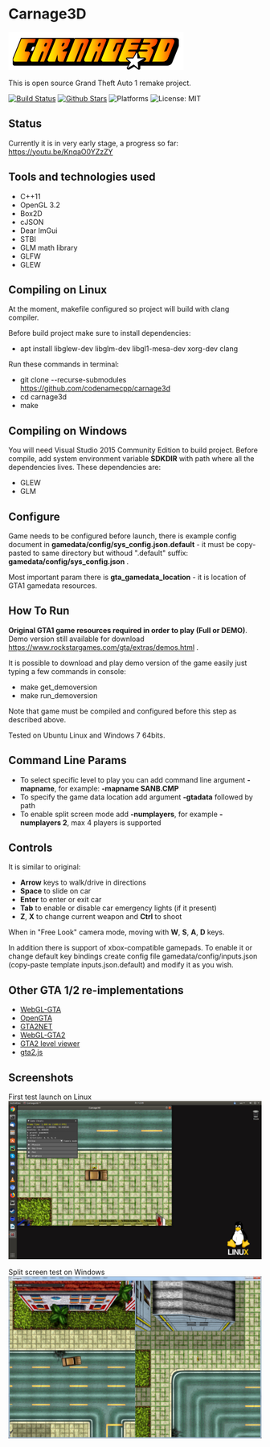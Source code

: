 # Carnage3D #

![Carnage3D Logo](https://raw.githubusercontent.com/codenamecpp/carnage3d/master/carnage3d_logo.png)

This is open source Grand Theft Auto 1 remake project.

[![Build Status](https://travis-ci.org/codenamecpp/carnage3d.svg?branch=master)](https://travis-ci.org/codenamecpp/carnage3d)
[![Github Stars](https://img.shields.io/github/stars/codenamecpp/carnage3d?logo=github)](https://github.com/codenamecpp/carnage3d/stargazers)
![Platforms](https://img.shields.io/badge/platform-windows%20%7C%20linux-blue) ![License: MIT](https://img.shields.io/badge/License-MIT-green.svg)

## Status ##
Currently it is in very early stage, a progress so far: https://youtu.be/KnqaO0YZzZY

## Tools and technologies used ##
* C++11
* OpenGL 3.2
* Box2D
* cJSON
* Dear ImGui
* STBI
* GLM math library
* GLFW
* GLEW

## Compiling on Linux ##
At the moment, makefile configured so project will build with clang compiler.

Before build project make sure to install dependencies: 
* apt install libglew-dev libglm-dev libgl1-mesa-dev xorg-dev clang

Run these commands in terminal:
* git clone --recurse-submodules https://github.com/codenamecpp/carnage3d
* cd carnage3d
* make

## Compiling on Windows ##
You will need Visual Studio 2015 Community Edition to build project.
Before compile, add system environment variable __SDKDIR__ with path where all the dependencies lives. These dependencies are:
* GLEW
* GLM

## Configure ##
Game needs to be configured before launch, there is example config document in __gamedata/config/sys_config.json.default__ - it must be copy-pasted to same directory but withoud ".default" suffix: __gamedata/config/sys_config.json__ .

Most important param there is __gta_gamedata_location__ - it is location of GTA1 gamedata resources.

## How To Run ##

**Original GTA1 game resources required in order to play (Full or DEMO)**. Demo version still available for download https://www.rockstargames.com/gta/extras/demos.html .

It is possible to download and play demo version of the game easily just typing a few commands in console:
* make get_demoversion
* make run_demoversion

Note that game must be compiled and configured before this step as described above.

Tested on Ubuntu Linux and Windows 7 64bits.

## Command Line Params ##

* To select specific level to play you can add command line argument **-mapname**, for example: **-mapname SANB.CMP**
* To specify the game data location add argument **-gtadata** followed by path
* To enable split screen mode add **-numplayers**, for example **-numplayers 2**, max 4 players is supported

## Controls ##
It is similar to original:
* **Arrow** keys to walk/drive in directions
* **Space** to slide on car
* **Enter** to enter or exit car
* **Tab** to enable or disable car emergency lights (if it present)
* **Z**, **X** to change current weapon and **Ctrl** to shoot

When in "Free Look" camera mode, moving with **W**, **S**, **A**, **D** keys.

In addition there is support of xbox-compatible gamepads. To enable it or change default key bindings create config file gamedata/config/inputs.json (copy-paste template inputs.json.default) and modify it as you wish.

## Other GTA 1/2 re-implementations ##
* [WebGL-GTA](https://github.com/niklasvh/WebGL-GTA)
* [OpenGTA](http://ogta.fifengine.de/download.html)
* [GTA2NET](https://github.com/andrecarlucci/gta2net)
* [WebGL-GTA2](https://github.com/Kajakklubben/gta2-webgl)
* [GTA2 level viewer](https://github.com/aalin/gta2-level-viewer)
* [gta2.js](https://github.com/aalin/gta2.js)

## Screenshots ##
First test launch on Linux
![ScreenShot](https://raw.githubusercontent.com/codenamecpp/carnage3d/master/screenshots/WorksOnLinux.png)

Split screen test on Windows
![ScreenShot](https://raw.githubusercontent.com/codenamecpp/carnage3d/master/screenshots/SplitScreenTest.png)
